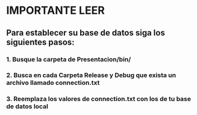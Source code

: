 
# IMPORTANTE LEER
## Para establecer su base de datos siga los siguientes pasos:
###     1. Busque la carpeta de Presentacion/bin/
###     2. Busca en cada Carpeta Release y Debug que exista un archivo llamado connection.txt
###     3. Reemplaza los valores de connection.txt con los de tu base de datos local